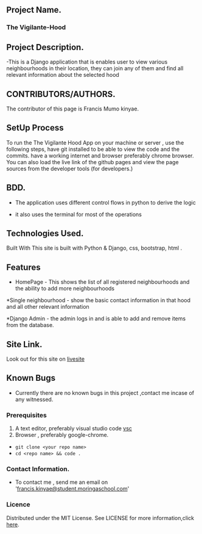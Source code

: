 ## Project Name.
### The Vigilante-Hood

## Project Description.
-This is a Django application that is enables user to view various neighbourhoods in their location, they can join any of them and find all relevant information about the selected hood


## CONTRIBUTORS/AUTHORS. 
The contributor of this page is Francis Mumo kinyae.

## SetUp Process 
To run the The Vigilante Hood  App on your machine or server , use the following steps,
 have git installed to be able to view the code and the commits.
 have a working internet and browser preferably chrome browser.
 You can also load the live link of the github pages and view the page sources from the developer tools (for developers.)

 ## BDD.
 - The application uses different control flows in python to derive the logic

 - it also uses the terminal for most of the operations

## Technologies Used.
Built With This site is built with Python & Django, css, bootstrap, html .

## Features 
* HomePage - This shows the list of all registered neighbourhoods and the ability to add more neighbourhoods

*Single neighbourhood - show the basic contact information in that hood and all other relevant information

*Django Admin - the admin logs in and is able to add and remove items from the database.


## Site Link.

Look out for this site on [livesite](https://code.visualstudio.com/)

## Known Bugs
- Currently there are no known bugs in this project ,contact me incase of any witnessed.



### Prerequisites
1. A text editor, preferably visual studio code [vsc](https://code.visualstudio.com/)
2. Browser , preferably google-chrome.

- `git clone <your repo name>`
- `cd <repo name> && code .`

### Contact Information.
- To contact me , send me an email on 'francis.kinyae@student.moringaschool.com'

### Licence
Distributed under the MIT License. See LICENSE for more information,click 
[here](https://github.com/fkinyae/vigilante-hood/blob/master/LICENSE).
